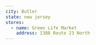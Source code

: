 ```yaml
---
city: Butler
state: new jersey
stores:
  - name: Green Life Market
    address: 1388 Route 23 North
---
```

